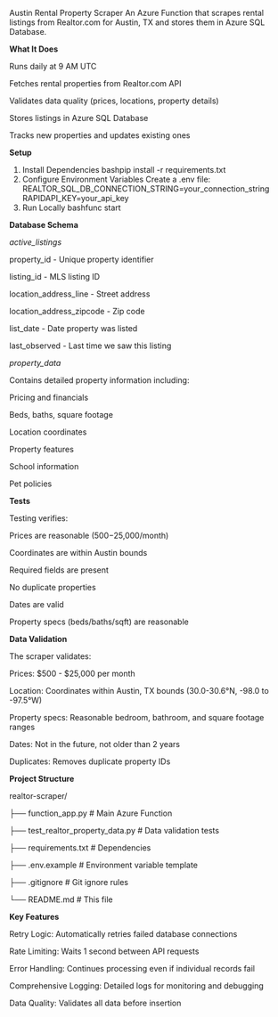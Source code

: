 Austin Rental Property Scraper
An Azure Function that scrapes rental listings from Realtor.com for Austin, TX and stores them in Azure SQL Database.

**What It Does**

Runs daily at 9 AM UTC

Fetches rental properties from Realtor.com API

Validates data quality (prices, locations, property details)

Stores listings in Azure SQL Database

Tracks new properties and updates existing ones

**Setup**
1. Install Dependencies
bashpip install -r requirements.txt
2. Configure Environment Variables
Create a .env file:
REALTOR_SQL_DB_CONNECTION_STRING=your_connection_string
RAPIDAPI_KEY=your_api_key
3. Run Locally
bashfunc start

**Database Schema**

*active_listings*

property_id - Unique property identifier

listing_id - MLS listing ID

location_address_line - Street address

location_address_zipcode - Zip code

list_date - Date property was listed

last_observed - Last time we saw this listing

*property_data*

Contains detailed property information including:

Pricing and financials

Beds, baths, square footage

Location coordinates

Property features

School information

Pet policies

**Tests**

Testing verifies:

Prices are reasonable ($500-$25,000/month)

Coordinates are within Austin bounds

Required fields are present

No duplicate properties

Dates are valid

Property specs (beds/baths/sqft) are reasonable

**Data Validation**

The scraper validates:

Prices: $500 - $25,000 per month

Location: Coordinates within Austin, TX bounds (30.0-30.6°N, -98.0 to -97.5°W)

Property specs: Reasonable bedroom, bathroom, and square footage ranges

Dates: Not in the future, not older than 2 years

Duplicates: Removes duplicate property IDs

**Project Structure**

realtor-scraper/

├── function_app.py                    # Main Azure Function

├── test_realtor_property_data.py      # Data validation tests

├── requirements.txt                   # Dependencies

├── .env.example                       # Environment variable template

├── .gitignore                         # Git ignore rules

└── README.md                          # This file

**Key Features**

Retry Logic: Automatically retries failed database connections

Rate Limiting: Waits 1 second between API requests

Error Handling: Continues processing even if individual records fail

Comprehensive Logging: Detailed logs for monitoring and debugging

Data Quality: Validates all data before insertion
